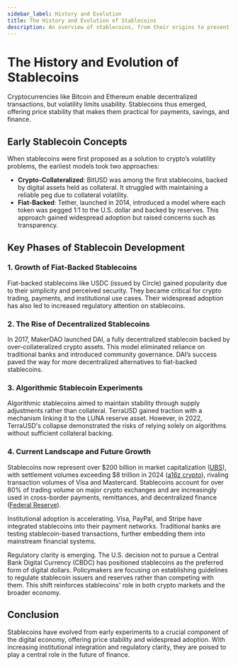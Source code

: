 ```yaml
---
sidebar_label: History and Evolution
title: The History and Evolution of Stablecoins
description: An overview of stablecoins, from their origins to present-day innovations.
---
```


# The History and Evolution of Stablecoins

Cryptocurrencies like Bitcoin and Ethereum enable decentralized transactions, but volatility limits usability. Stablecoins thus emerged, offering price stability that makes them practical for payments, savings, and finance.

## Early Stablecoin Concepts

When stablecoins were first proposed as a solution to crypto’s volatility problems, the earliest models took two approaches:

- **Crypto-Collateralized**: BitUSD was among the first stablecoins, backed by digital assets held as collateral. It struggled with maintaining a reliable peg due to collateral volatility.
- **Fiat-Backed**: Tether, launched in 2014, introduced a model where each token was pegged 1:1 to the U.S. dollar and backed by reserves. This approach gained widespread adoption but raised concerns such as transparency.

## Key Phases of Stablecoin Development

### 1. Growth of Fiat-Backed Stablecoins
Fiat-backed stablecoins like USDC (issued by Circle) gained popularity due to their simplicity and perceived security. They became critical for crypto trading, payments, and institutional use cases. Their widespread adoption has also led to increased regulatory attention on stablecoins.

### 2. The Rise of Decentralized Stablecoins
In 2017, MakerDAO launched DAI, a fully decentralized stablecoin backed by over-collateralized crypto assets. This model eliminated reliance on traditional banks and introduced community governance. DAI’s success paved the way for more decentralized alternatives to fiat-backed stablecoins.

### 3. Algorithmic Stablecoin Experiments
Algorithmic stablecoins aimed to maintain stability through supply adjustments rather than collateral. TerraUSD gained traction with a mechanism linking it to the LUNA reserve asset. However, in 2022, TerraUSD's collapse demonstrated the risks of relying solely on algorithms without sufficient collateral backing.

### 4. Current Landscape and Future Growth
Stablecoins now represent over $200 billion in market capitalization ([UBS](https://www.ubs.com/us/en/wealth-management/insights/market-news/article.1886983.html)), with settlement volumes exceeding $8 trillion in 2024 ([a16z crypto](https://a16zcrypto.com/posts/article/state-of-crypto-report-2024/)), rivaling transaction volumes of Visa and Mastercard. Stablecoins account for over 80% of trading volume on major crypto exchanges and are increasingly used in cross-border payments, remittances, and decentralized finance ([Federal Reserve](https://www.federalreserve.gov/econres/notes/feds-notes/the-stable-in-stablecoins-20221216.html)).

Institutional adoption is accelerating. Visa, PayPal, and Stripe have integrated stablecoins into their payment networks. Traditional banks are testing stablecoin-based transactions, further embedding them into mainstream financial systems.

Regulatory clarity is emerging. The U.S. decision not to pursue a Central Bank Digital Currency (CBDC) has positioned stablecoins as the preferred form of digital dollars. Policymakers are focusing on establishing guidelines to regulate stablecoin issuers and reserves rather than competing with them. This shift reinforces stablecoins' role in both crypto markets and the broader economy.

## Conclusion
Stablecoins have evolved from early experiments to a crucial component of the digital economy, offering price stability and widespread adoption. With increasing institutional integration and regulatory clarity, they are poised to play a central role in the future of finance.

